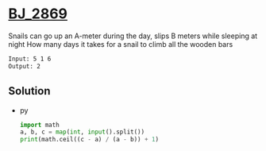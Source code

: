 # [BJ_2869](https://acmicpc.net/problem/2869)

Snails can go up an A-meter during the day, slips B meters while sleeping at night
How many days it takes for a snail to climb all the wooden bars

```txt
Input: 5 1 6
Output: 2
```

## Solution

* py

  ```py
  import math
  a, b, c = map(int, input().split())
  print(math.ceil((c - a) / (a - b)) + 1)
  ```
